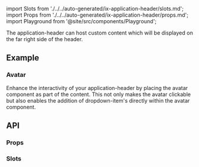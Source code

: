 import Slots from './../../auto-generated/ix-application-header/slots.md';
import Props from './../../auto-generated/ix-application-header/props.md';
import Playground from '@site/src/components/Playground';

The application-header can host custom content which will be displayed on the far right side of the header.

## Example

### Avatar

Enhance the interactivity of your application-header by placing the avatar component as part of the content. This not only makes the avatar clickable but also enables the addition of dropdown-item's directly within the avatar component.

<Playground name="application-header" examplesByName noMargin height="18rem"></Playground>

## API

### Props

<Props />

### Slots

<Slots />

